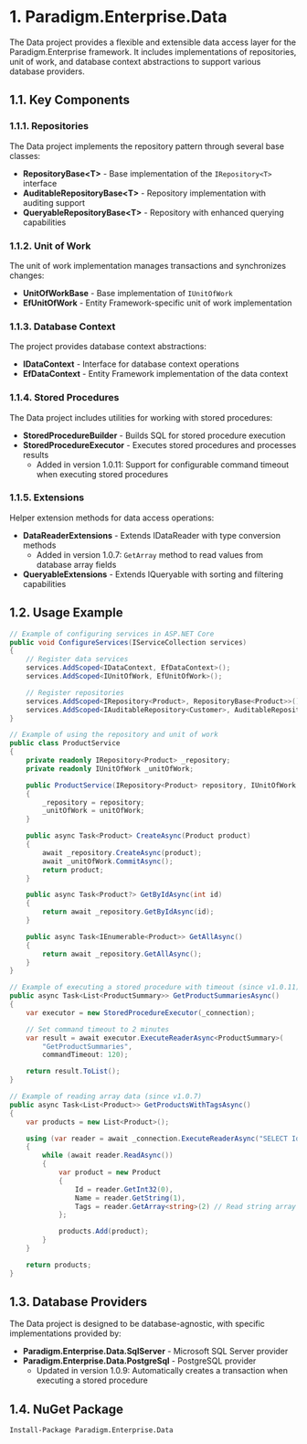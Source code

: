 # 1. Paradigm.Enterprise.Data

The Data project provides a flexible and extensible data access layer for the Paradigm.Enterprise framework. It includes implementations of repositories, unit of work, and database context abstractions to support various database providers.

## 1.1. Key Components

### 1.1.1. Repositories

The Data project implements the repository pattern through several base classes:

- **RepositoryBase\<T>** - Base implementation of the `IRepository<T>` interface
- **AuditableRepositoryBase\<T>** - Repository implementation with auditing support
- **QueryableRepositoryBase\<T>** - Repository with enhanced querying capabilities

### 1.1.2. Unit of Work

The unit of work implementation manages transactions and synchronizes changes:

- **UnitOfWorkBase** - Base implementation of `IUnitOfWork`
- **EfUnitOfWork** - Entity Framework-specific unit of work implementation

### 1.1.3. Database Context

The project provides database context abstractions:

- **IDataContext** - Interface for database context operations
- **EfDataContext** - Entity Framework implementation of the data context

### 1.1.4. Stored Procedures

The Data project includes utilities for working with stored procedures:

- **StoredProcedureBuilder** - Builds SQL for stored procedure execution
- **StoredProcedureExecutor** - Executes stored procedures and processes results
  - Added in version 1.0.11: Support for configurable command timeout when executing stored procedures

### 1.1.5. Extensions

Helper extension methods for data access operations:

- **DataReaderExtensions** - Extends IDataReader with type conversion methods
  - Added in version 1.0.7: `GetArray` method to read values from database array fields
- **QueryableExtensions** - Extends IQueryable with sorting and filtering capabilities

## 1.2. Usage Example

```csharp
// Example of configuring services in ASP.NET Core
public void ConfigureServices(IServiceCollection services)
{
    // Register data services
    services.AddScoped<IDataContext, EfDataContext>();
    services.AddScoped<IUnitOfWork, EfUnitOfWork>();

    // Register repositories
    services.AddScoped<IRepository<Product>, RepositoryBase<Product>>();
    services.AddScoped<IAuditableRepository<Customer>, AuditableRepositoryBase<Customer>>();
}

// Example of using the repository and unit of work
public class ProductService
{
    private readonly IRepository<Product> _repository;
    private readonly IUnitOfWork _unitOfWork;

    public ProductService(IRepository<Product> repository, IUnitOfWork unitOfWork)
    {
        _repository = repository;
        _unitOfWork = unitOfWork;
    }

    public async Task<Product> CreateAsync(Product product)
    {
        await _repository.CreateAsync(product);
        await _unitOfWork.CommitAsync();
        return product;
    }

    public async Task<Product?> GetByIdAsync(int id)
    {
        return await _repository.GetByIdAsync(id);
    }

    public async Task<IEnumerable<Product>> GetAllAsync()
    {
        return await _repository.GetAllAsync();
    }
}

// Example of executing a stored procedure with timeout (since v1.0.11)
public async Task<List<ProductSummary>> GetProductSummariesAsync()
{
    var executor = new StoredProcedureExecutor(_connection);

    // Set command timeout to 2 minutes
    var result = await executor.ExecuteReaderAsync<ProductSummary>(
        "GetProductSummaries",
        commandTimeout: 120);

    return result.ToList();
}

// Example of reading array data (since v1.0.7)
public async Task<List<Product>> GetProductsWithTagsAsync()
{
    var products = new List<Product>();

    using (var reader = await _connection.ExecuteReaderAsync("SELECT Id, Name, Tags FROM Products"))
    {
        while (await reader.ReadAsync())
        {
            var product = new Product
            {
                Id = reader.GetInt32(0),
                Name = reader.GetString(1),
                Tags = reader.GetArray<string>(2) // Read string array from PostgreSQL
            };

            products.Add(product);
        }
    }

    return products;
}
```

## 1.3. Database Providers

The Data project is designed to be database-agnostic, with specific implementations provided by:

- **Paradigm.Enterprise.Data.SqlServer** - Microsoft SQL Server provider
- **Paradigm.Enterprise.Data.PostgreSql** - PostgreSQL provider
  - Updated in version 1.0.9: Automatically creates a transaction when executing a stored procedure

## 1.4. NuGet Package

```shell
Install-Package Paradigm.Enterprise.Data
```
